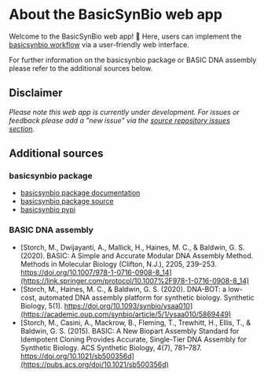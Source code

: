 # About the BasicSynBio web app

Welcome to the BasicSynBio web app! :dna: Here, users can implement the [basicsynbio workflow](https://londonbiofoundry.github.io/BasicSynBio/usage.html#BasicSynBio-workflow) via a user-friendly web interface.

For further information on the basicsynbio package or BASIC DNA assembly please refer to the additional sources below.

## Disclaimer

*Please note this web app is currently under development. For issues or feedback please add a "new issue" via the [source repository issues section](https://github.com/LondonBiofoundry/basicsynbio_frontend/issues).*

## Additional sources

### basicsynbio package

- [basicsynbio package documentation](https://londonbiofoundry.github.io/basicsynbio/index.html)
- [basicsynbio package source](https://github.com/LondonBiofoundry/basicsynbio)
- [basicsynbio pypi](https://pypi.org/project/basicsynbio/)

### BASIC DNA assembly

- [Storch, M., Dwijayanti, A., Mallick, H., Haines, M. C., & Baldwin, G. S. (2020). BASIC: A Simple and Accurate Modular DNA Assembly Method. Methods in Molecular Biology (Clifton, N.J.), 2205, 239–253. https://doi.org/10.1007/978-1-0716-0908-8_14](https://link.springer.com/protocol/10.1007%2F978-1-0716-0908-8_14)
- [Storch, M., Haines, M. C., & Baldwin, G. S. (2020). DNA-BOT: a low-cost, automated DNA assembly platform for synthetic biology. Synthetic Biology, 5(1). https://doi.org/10.1093/synbio/ysaa010](https://academic.oup.com/synbio/article/5/1/ysaa010/5869449)
- [Storch, M., Casini, A., Mackrow, B., Fleming, T., Trewhitt, H., Ellis, T., & Baldwin, G. S. (2015). BASIC: A New Biopart Assembly Standard for Idempotent Cloning Provides Accurate, Single-Tier DNA Assembly for Synthetic Biology. ACS Synthetic Biology, 4(7), 781–787. https://doi.org/10.1021/sb500356d](https://pubs.acs.org/doi/10.1021/sb500356d)
